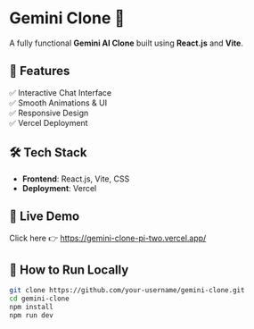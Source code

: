 # Gemini Clone 🚀  

A fully functional **Gemini AI Clone** built using **React.js** and **Vite**.

## 🌟 Features

✅ Interactive Chat Interface  
✅ Smooth Animations & UI  
✅ Responsive Design  
✅ Vercel Deployment  

## 🛠️ Tech Stack

- **Frontend**: React.js, Vite, CSS  
- **Deployment**: Vercel  

## 🔗 Live Demo  

Click here 👉 https://gemini-clone-pi-two.vercel.app/

## 📝 How to Run Locally  

```bash
git clone https://github.com/your-username/gemini-clone.git
cd gemini-clone
npm install
npm run dev
